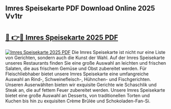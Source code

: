 ## Imres Speisekarte PDF Download Online 2025 Vv1tr

# <h2><a href="http://gc84yug.nevu.top/?p=Imres+Speisekarte">🔗 👉🔴 Imres Speisekarte 2025 PDF</a></h2>

[![Imres Speisekarte 2025 PDF](https://i.imgur.com/dBaPXMq.png)](http://gc84yug.nevu.top/?p=Imres+Speisekarte)
Die Imres Speisekarte ist nicht nur eine Liste von Gerichten, sondern auch die Kunst der Wahl. Auf der Imres Speisekarte unseres Restaurants finden Sie eine große Auswahl an leichten und frischen Salaten, die aus frischem Gemüse und Obst zubereitet werden. Für Fleischliebhaber bietet unsere Imres Speisekarte eine umfangreiche Auswahl an Rind-, Schweinefleisch-, Hühnchen- und Fischgerichten. Unseren Auserwählten bieten wir exquisite Gerichte wie Schaschlik und Steak an, die auf fettem Feuer zubereitet werden. Unsere Imres Speisekarte bietet eine große Auswahl an Desserts, von traditionellen Torten und Kuchen bis hin zu exquisiten Crème Brûlée und Schokoladen-Fan-Si.
